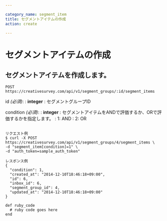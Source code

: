 ```yaml
---

category_name: segment_item
title: セグメントアイテムの作成
action: create

---
```


# セグメントアイテムの作成

## セグメントアイテムを作成します。

`POST https://creativesurvey.com/api/v1/segment_groups/:id/segment_items`

id _(必須)_:
: __integer__
: セグメントグループID

condition _(必須)_:
: __integer__
: セグメントアイテムをANDで評価するか、ORで評価するかを指定します。
: 1: AND
: 2: OR

~~~

リクエスト例
$ curl -X POST https://creativesurvey.com/api/v1/segment_groups/4/segment_items \
-d "segment_item[condition]=1" \
-d "auth_token=sample_auth_token"

レスポンス例
{
  "condition": 1,
  "created_at": "2014-12-10T18:46:18+09:00",
  "id": 6,
  "inbox_id": 6,
  "segment_group_id": 4,
  "updated_at": "2014-12-10T18:46:18+09:00"
}

~~~

~~~
def ruby_code
  # ruby code goes here
end
~~~

